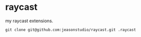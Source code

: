 # raycast
my raycast extensions.

```
git clone git@github.com:jeasonstudio/raycast.git .raycast
```
